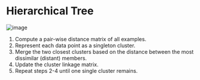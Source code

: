 # Hierarchical Tree 
![image](https://github.com/user-attachments/assets/e5b302fc-8f53-45b3-896a-a5aa79fff53f)

1. Compute a pair-wise distance matrix of all examples.
2. Represent each data point as a singleton cluster.
3. Merge the two closest clusters based on the distance between the most dissimilar (distant)
members.
4. Update the cluster linkage matrix.
5. Repeat steps 2-4 until one single cluster remains.

